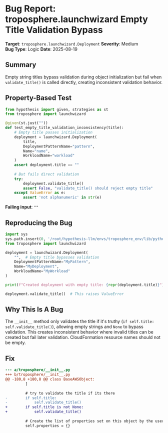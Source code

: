 # Bug Report: troposphere.launchwizard Empty Title Validation Bypass

**Target**: `troposphere.launchwizard.Deployment`
**Severity**: Medium  
**Bug Type**: Logic
**Date**: 2025-08-19

## Summary

Empty string titles bypass validation during object initialization but fail when `validate_title()` is called directly, creating inconsistent validation behavior.

## Property-Based Test

```python
from hypothesis import given, strategies as st
from troposphere import launchwizard

@given(st.just(""))
def test_empty_title_validation_inconsistency(title):
    # Empty title passes initialization
    deployment = launchwizard.Deployment(
        title,
        DeploymentPatternName="pattern",
        Name="name", 
        WorkloadName="workload"
    )
    assert deployment.title == ""
    
    # But fails direct validation
    try:
        deployment.validate_title()
        assert False, "validate_title() should reject empty title"
    except ValueError as e:
        assert 'not alphanumeric' in str(e)
```

**Failing input**: `""`

## Reproducing the Bug

```python
import sys
sys.path.insert(0, '/root/hypothesis-llm/envs/troposphere_env/lib/python3.13/site-packages')
from troposphere import launchwizard

deployment = launchwizard.Deployment(
    "",  # Empty title bypasses validation
    DeploymentPatternName="MyPattern",
    Name="MyDeployment",
    WorkloadName="MyWorkload"
)

print(f"Created deployment with empty title: {repr(deployment.title)}")

deployment.validate_title()  # This raises ValueError
```

## Why This Is A Bug

The `__init__` method only validates the title if it's truthy (`if self.title: self.validate_title()`), allowing empty strings and `None` to bypass validation. This creates inconsistent behavior where invalid titles can be created but fail later validation. CloudFormation resource names should not be empty.

## Fix

```diff
--- a/troposphere/__init__.py
+++ b/troposphere/__init__.py
@@ -180,8 +180,8 @@ class BaseAWSObject:
         ]
 
         # try to validate the title if its there
-        if self.title:
-            self.validate_title()
+        if self.title is not None:
+            self.validate_title()
 
         # Create the list of properties set on this object by the user
         self.properties = {}
```